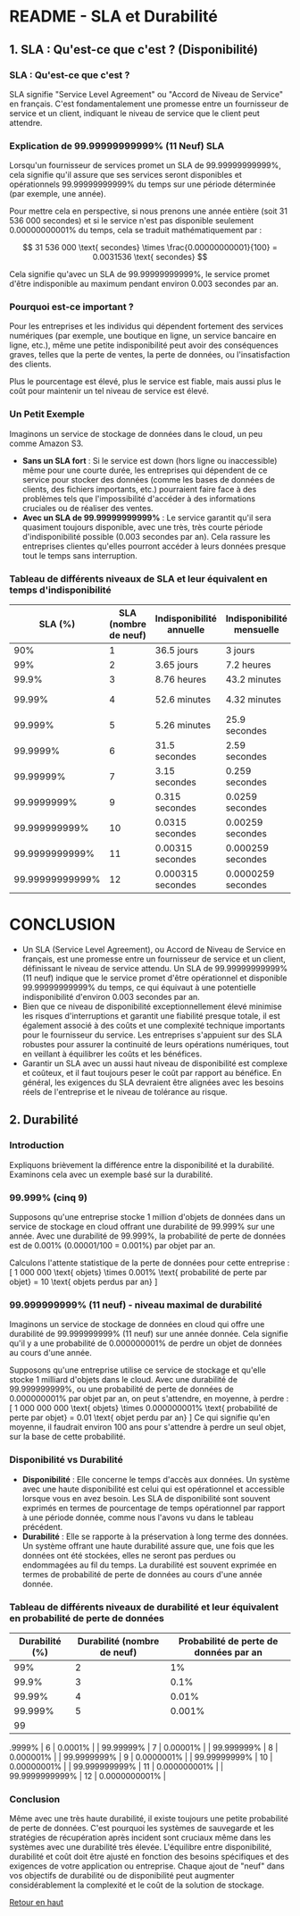 # README - SLA et Durabilité

## 1. SLA : Qu'est-ce que c'est ? (Disponibilité)

### SLA : Qu'est-ce que c'est ?
SLA signifie "Service Level Agreement" ou "Accord de Niveau de Service" en français. C'est fondamentalement une promesse entre un fournisseur de service et un client, indiquant le niveau de service que le client peut attendre.

### Explication de 99.99999999999% (11 Neuf) SLA
Lorsqu'un fournisseur de services promet un SLA de 99.99999999999%, cela signifie qu'il assure que ses services seront disponibles et opérationnels 99.99999999999% du temps sur une période déterminée (par exemple, une année).

Pour mettre cela en perspective, si nous prenons une année entière (soit 31 536 000 secondes) et si le service n'est pas disponible seulement 0.00000000001% du temps, cela se traduit mathématiquement par :

$$
31 536 000 \text{ secondes} \times \frac{0.00000000001}{100} = 0.0031536 \text{ secondes}
$$

Cela signifie qu'avec un SLA de 99.99999999999%, le service promet d'être indisponible au maximum pendant environ 0.003 secondes par an.

### Pourquoi est-ce important ?
Pour les entreprises et les individus qui dépendent fortement des services numériques (par exemple, une boutique en ligne, un service bancaire en ligne, etc.), même une petite indisponibilité peut avoir des conséquences graves, telles que la perte de ventes, la perte de données, ou l'insatisfaction des clients.

Plus le pourcentage est élevé, plus le service est fiable, mais aussi plus le coût pour maintenir un tel niveau de service est élevé.

### Un Petit Exemple
Imaginons un service de stockage de données dans le cloud, un peu comme Amazon S3.

- **Sans un SLA fort** : Si le service est down (hors ligne ou inaccessible) même pour une courte durée, les entreprises qui dépendent de ce service pour stocker des données (comme les bases de données de clients, des fichiers importants, etc.) pourraient faire face à des problèmes tels que l'impossibilité d'accéder à des informations cruciales ou de réaliser des ventes.
- **Avec un SLA de 99.99999999999%** : Le service garantit qu'il sera quasiment toujours disponible, avec une très, très courte période d'indisponibilité possible (0.003 secondes par an). Cela rassure les entreprises clientes qu'elles pourront accéder à leurs données presque tout le temps sans interruption.

### Tableau de différents niveaux de SLA et leur équivalent en temps d'indisponibilité
| SLA (%)         | SLA (nombre de neuf) | Indisponibilité annuelle | Indisponibilité mensuelle | Indisponibilité hebdomadaire | Indisponibilité quotidienne |
|-----------------|----------------------|--------------------------|---------------------------|------------------------------|-----------------------------|
| 90%             | 1                    | 36.5 jours               | 3 jours                   | 16.8 heures                  | 2.4 heures                  |
| 99%             | 2                    | 3.65 jours               | 7.2 heures                | 1.68 heures                  | 14.4 minutes                |
| 99.9%           | 3                    | 8.76 heures              | 43.2 minutes              | 10.1 minutes                 | 1.44 minutes                |
| 99.99%          | 4                    | 52.6 minutes             | 4.32 minutes              | 1.01 minutes                 | 8.64 secondes               |
| 99.999%         | 5                    | 5.26 minutes             | 25.9 secondes             | 6.05 secondes                | 0.864 secondes              |
| 99.9999%        | 6                    | 31.5 secondes            | 2.59 secondes             | 0.605 secondes               | 0.0864 secondes             |
| 99.99999%       | 7                    | 3.15 secondes            | 0.259 secondes            | 0.0605 secondes              | 0.00864 secondes            |
| 99.9999999%     | 9                    | 0.315 secondes           | 0.0259 secondes           | 0.00605 secondes             | 0.000864 secondes           |
| 99.999999999%   | 10                   | 0.0315 secondes          | 0.00259 secondes          | 0.000605 secondes            | 0.0000864 secondes          |
| 99.9999999999%  | 11                   | 0.00315 secondes         | 0.000259 secondes         | 0.0000605 secondes           | 0.00000864 secondes         |
| 99.99999999999% | 12                   | 0.000315 secondes        | 0.0000259 secondes        | 0.00000605 secondes          | 0.000000864 secondes        |



# CONCLUSION
- Un SLA (Service Level Agreement), ou Accord de Niveau de Service en français, est une promesse entre un fournisseur de service et un client, définissant le niveau de service attendu. Un SLA de 99.99999999999% (11 neuf) indique que le service promet d'être opérationnel et disponible 99.99999999999% du temps, ce qui équivaut à une potentielle indisponibilité d'environ 0.003 secondes par an.
- Bien que ce niveau de disponibilité exceptionnellement élevé minimise les risques d'interruptions et garantit une fiabilité presque totale, il est également associé à des coûts et une complexité technique importants pour le fournisseur du service. Les entreprises s'appuient sur des SLA robustes pour assurer la continuité de leurs opérations numériques, tout en veillant à équilibrer les coûts et les bénéfices.
- Garantir un SLA avec un aussi haut niveau de disponibilité est complexe et coûteux, et il faut toujours peser le coût par rapport au bénéfice. En général, les exigences du SLA devraient être alignées avec les besoins réels de l'entreprise et le niveau de tolérance au risque.

## 2. Durabilité

### Introduction
Expliquons brièvement la différence entre la disponibilité et la durabilité. Examinons cela avec un exemple basé sur la durabilité.

### 99.999% (cinq 9)
Supposons qu'une entreprise stocke 1 million d'objets de données dans un service de stockage en cloud offrant une durabilité de 99.999% sur une année. Avec une durabilité de 99.999%, la probabilité de perte de données est de 0.001% (0.00001/100 = 0.001%) par objet par an.

Calculons l'attente statistique de la perte de données pour cette entreprise :
\[ 1 000 000 \text{ objets} \times 0.001% \text{ probabilité de perte par objet} = 10 \text{ objets perdus par an} \]

### 99.999999999% (11 neuf) - niveau maximal de durabilité
Imaginons un service de stockage de données en cloud qui offre une durabilité de 99.999999999% (11 neuf) sur une année donnée. Cela signifie qu'il y a une probabilité de 0.000000001% de perdre un objet de données au cours d'une année.

Supposons qu'une entreprise utilise ce service de stockage et qu'elle stocke 1 milliard d'objets dans le cloud. Avec une durabilité de 99.999999999%, ou une probabilité de perte de données de 0.000000001% par objet par an, on peut s'attendre, en moyenne, à perdre :
\[ 1 000 000 000 \text{ objets} \times 0.000000001% \text{ probabilité de perte par objet} = 0.01 \text{ objet perdu par an} \]
Ce qui signifie qu'en moyenne, il faudrait environ 100 ans pour s'attendre à perdre un seul objet, sur la base de cette probabilité.

### Disponibilité vs Durabilité
- **Disponibilité** : Elle concerne le temps d'accès aux données. Un système avec une haute disponibilité est celui qui est opérationnel et accessible lorsque vous en avez besoin. Les SLA de disponibilité sont souvent exprimés en termes de pourcentage de temps opérationnel par rapport à une période donnée, comme nous l'avons vu dans le tableau précédent.
- **Durabilité** : Elle se rapporte à la préservation à long terme des données. Un système offrant une haute durabilité assure que, une fois que les données ont été stockées, elles ne seront pas perdues ou endommagées au fil du temps. La durabilité est souvent exprimée en termes de probabilité de perte de données au cours d'une année donnée.

### Tableau de différents niveaux de durabilité et leur équivalent en probabilité de perte de données
| Durabilité (%) | Durabilité (nombre de neuf) | Probabilité de perte de données par an |
|----------------|-----------------------------|---------------------------------------|
| 99%            | 2                           | 1%                                    |
| 99.9%          | 3                           | 0.1%                                  |
| 99.99%         | 4                           | 0.01%                                 |
| 99.999%        | 5                           | 0.001%                                |
| 99

.9999%       | 6                           | 0.0001%                               |
| 99.99999%      | 7                           | 0.00001%                              |
| 99.999999%     | 8                           | 0.000001%                             |
| 99.9999999%    | 9                           | 0.0000001%                            |
| 99.99999999%   | 10                          | 0.00000001%                           |
| 99.999999999%  | 11                          | 0.000000001%                          |
| 99.9999999999% | 12                          | 0.0000000001%                         |

### Conclusion
Même avec une très haute durabilité, il existe toujours une petite probabilité de perte de données. C'est pourquoi les systèmes de sauvegarde et les stratégies de récupération après incident sont cruciaux même dans les systèmes avec une durabilité très élevée. L'équilibre entre disponibilité, durabilité et coût doit être ajusté en fonction des besoins spécifiques et des exigences de votre application ou entreprise. Chaque ajout de "neuf" dans vos objectifs de durabilité ou de disponibilité peut augmenter considérablement la complexité et le coût de la solution de stockage.

[Retour en haut](#readme---sla-et-durabilit%C3%A9)

